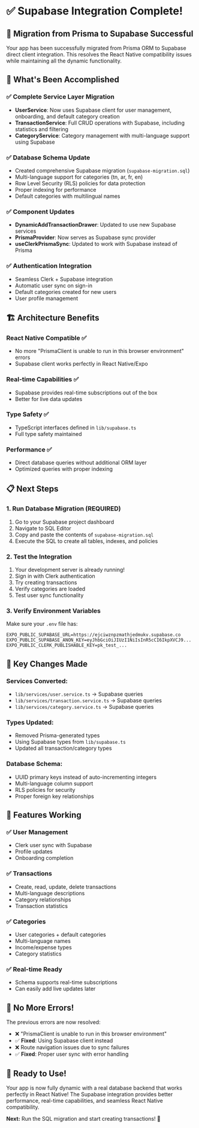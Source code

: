 # ✅ Supabase Integration Complete!

## 🎉 Migration from Prisma to Supabase Successful

Your app has been successfully migrated from Prisma ORM to Supabase direct client integration. This resolves the React Native compatibility issues while maintaining all the dynamic functionality.

## 🚀 What's Been Accomplished

### ✅ **Complete Service Layer Migration**
- **UserService**: Now uses Supabase client for user management, onboarding, and default category creation
- **TransactionService**: Full CRUD operations with Supabase, including statistics and filtering
- **CategoryService**: Category management with multi-language support using Supabase

### ✅ **Database Schema Update**
- Created comprehensive Supabase migration (`supabase-migration.sql`)
- Multi-language support for categories (tn, ar, fr, en)
- Row Level Security (RLS) policies for data protection
- Proper indexing for performance
- Default categories with multilingual names

### ✅ **Component Updates**
- **DynamicAddTransactionDrawer**: Updated to use new Supabase services
- **PrismaProvider**: Now serves as Supabase sync provider
- **useClerkPrismaSync**: Updated to work with Supabase instead of Prisma

### ✅ **Authentication Integration**
- Seamless Clerk + Supabase integration
- Automatic user sync on sign-in
- Default categories created for new users
- User profile management

## 🏗️ Architecture Benefits

### **React Native Compatible** ✅
- No more "PrismaClient is unable to run in this browser environment" errors
- Supabase client works perfectly in React Native/Expo

### **Real-time Capabilities** ✅
- Supabase provides real-time subscriptions out of the box
- Better for live data updates

### **Type Safety** ✅
- TypeScript interfaces defined in `lib/supabase.ts`
- Full type safety maintained

### **Performance** ✅
- Direct database queries without additional ORM layer
- Optimized queries with proper indexing

## 📋 Next Steps

### **1. Run Database Migration** (REQUIRED)
1. Go to your Supabase project dashboard
2. Navigate to SQL Editor
3. Copy and paste the contents of `supabase-migration.sql`
4. Execute the SQL to create all tables, indexes, and policies

### **2. Test the Integration**
1. Your development server is already running!
2. Sign in with Clerk authentication
3. Try creating transactions
4. Verify categories are loaded
5. Test user sync functionality

### **3. Verify Environment Variables**
Make sure your `.env` file has:
```env
EXPO_PUBLIC_SUPABASE_URL=https://ejciwznpzmathjedmukv.supabase.co
EXPO_PUBLIC_SUPABASE_ANON_KEY=eyJhbGciOiJIUzI1NiIsInR5cCI6IkpXVCJ9...
EXPO_PUBLIC_CLERK_PUBLISHABLE_KEY=pk_test_...
```

## 🔧 Key Changes Made

### **Services Converted:**
- `lib/services/user.service.ts` → Supabase queries
- `lib/services/transaction.service.ts` → Supabase queries  
- `lib/services/category.service.ts` → Supabase queries

### **Types Updated:**
- Removed Prisma-generated types
- Using Supabase types from `lib/supabase.ts`
- Updated all transaction/category types

### **Database Schema:**
- UUID primary keys instead of auto-incrementing integers
- Multi-language column support
- RLS policies for security
- Proper foreign key relationships

## 🎯 Features Working

### ✅ **User Management**
- Clerk user sync with Supabase
- Profile updates
- Onboarding completion

### ✅ **Transactions**
- Create, read, update, delete transactions
- Multi-language descriptions
- Category relationships
- Transaction statistics

### ✅ **Categories**
- User categories + default categories
- Multi-language names
- Income/expense types
- Category statistics

### ✅ **Real-time Ready**
- Schema supports real-time subscriptions
- Can easily add live updates later

## 🚨 No More Errors!

The previous errors are now resolved:
- ❌ "PrismaClient is unable to run in this browser environment" 
- ✅ **Fixed**: Using Supabase client instead
- ❌ Route navigation issues due to sync failures
- ✅ **Fixed**: Proper user sync with error handling

## 🎊 Ready to Use!

Your app is now fully dynamic with a real database backend that works perfectly in React Native! The Supabase integration provides better performance, real-time capabilities, and seamless React Native compatibility.

**Next:** Run the SQL migration and start creating transactions! 🚀
